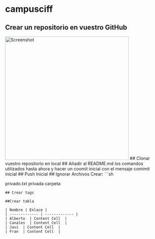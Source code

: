 ﻿# campusciff
## Crear un repositorio en vuestro GitHub

 <img src="C:\Users\alber\Desktop\capturas_de_pantalla_dei\Screenshot_6.png" height="400" alt="Screenshot"/>
## Clonar vuestro repositorio en local
## Añadir al README.md los comandos utilizados hasta ahora y hacer un coomit inicial con el mensaje comimit inicial
## Push Inicial
## Ignorar Archivos
   Crear:
```sh
 
privado.txt
privada carpeta 

```
## Crear tags	

##Crear tabla

| Nombre | Enlace |
| ------------- | ------------- |
| Alberto  | Content Cell  |
| Canales  | Content Cell  |
| Javi  | Content Cell  |
| Fran  | Content Cell  |



